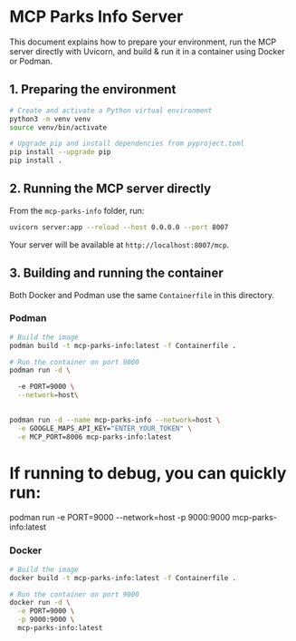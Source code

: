 # MCP Parks Info Server

This document explains how to prepare your environment, run the MCP server directly with Uvicorn, and build & run it in a container using Docker or Podman.

## 1. Preparing the environment

```bash
# Create and activate a Python virtual environment
python3 -m venv venv
source venv/bin/activate

# Upgrade pip and install dependencies from pyproject.toml
pip install --upgrade pip
pip install .
```

## 2. Running the MCP server directly

From the `mcp-parks-info` folder, run:

```bash
uvicorn server:app --reload --host 0.0.0.0 --port 8007
```

Your server will be available at `http://localhost:8007/mcp`.

## 3. Building and running the container

Both Docker and Podman use the same `Containerfile` in this directory.

### Podman

```bash
# Build the image
podman build -t mcp-parks-info:latest -f Containerfile .

# Run the container on port 9000
podman run -d \

  -e PORT=9000 \
  --network=host\
  

podman run -d --name mcp-parks-info --network=host \
  -e GOOGLE_MAPS_API_KEY="ENTER_YOUR_TOKEN" \
  -e MCP_PORT=8006 mcp-parks-info:latest

```
# If running to debug, you can quickly run: 
podman run -e PORT=9000 --network=host -p 9000:9000 mcp-parks-info:latest

### Docker

```bash
# Build the image
docker build -t mcp-parks-info:latest -f Containerfile .

# Run the container on port 9000
docker run -d \
  -e PORT=9000 \
  -p 9000:9000 \
  mcp-parks-info:latest